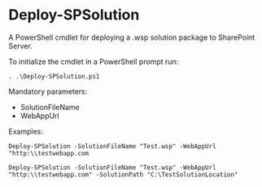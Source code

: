 Deploy-SPSolution
=================

A PowerShell cmdlet for deploying a .wsp solution package to SharePoint Server.

To initialize the cmdlet in a PowerShell prompt run:

`. .\Deploy-SPSolution.ps1`

Mandatory parameters:
- SolutionFileName
- WebAppUrl

Examples:

`Deploy-SPSolution -SolutionFileName "Test.wsp" -WebAppUrl "http:\\testwebapp.com`

`Deploy-SPSolution -SolutionFileName "Test.wsp" -WebAppUrl "http:\\testwebapp.com" -SolutionPath "C:\TestSolutionLocation"`
